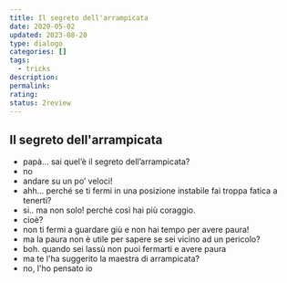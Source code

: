 ```yaml
---
title: Il segreto dell'arrampicata
date: 2020-05-02
updated: 2023-08-20
type: dialogo
categories: []
tags:
  - tricks
description: 
permalink: 
rating: 
status: 2review
---
```

## Il segreto dell'arrampicata

- papà... sai quel’è il segreto dell’arrampicata?
- no
- andare su un po’ veloci!
- ahh... perché se ti fermi in una posizione instabile fai troppa fatica a tenerti?
- si.. ma non solo! perché così hai più coraggio.
- cioè?
- non ti fermi a guardare giù e non hai tempo per avere paura!
- ma la paura non è utile per sapere se sei vicino ad un pericolo?
- boh. quando sei lassù non puoi fermarti e avere paura
- ma te l'ha suggerito la maestra di arrampicata?
- no, l'ho pensato io
